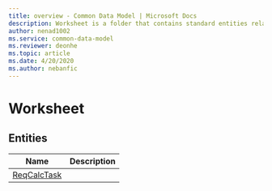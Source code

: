 ```yaml
---
title: overview - Common Data Model | Microsoft Docs
description: Worksheet is a folder that contains standard entities related to the Common Data Model.
author: nenad1002
ms.service: common-data-model
ms.reviewer: deonhe
ms.topic: article
ms.date: 4/20/2020
ms.author: nebanfic
---
```


# Worksheet


## Entities

|Name|Description|
|---|---|
|[ReqCalcTask](ReqCalcTask.md)||
